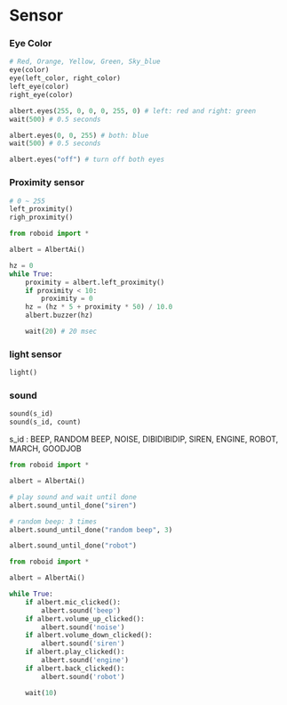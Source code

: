 # Sensor

### Eye Color

```python
# Red, Orange, Yellow, Green, Sky_blue
eye(color)
eye(left_color, right_color)
left_eye(color)
right_eye(color)
```
```python
albert.eyes(255, 0, 0, 0, 255, 0) # left: red and right: green
wait(500) # 0.5 seconds

albert.eyes(0, 0, 255) # both: blue
wait(500) # 0.5 seconds

albert.eyes("off") # turn off both eyes
```

### Proximity sensor
```python
# 0 ~ 255
left_proximity()
righ_proximity()
```
```python
from roboid import *

albert = AlbertAi()

hz = 0
while True:
    proximity = albert.left_proximity()
    if proximity < 10:
        proximity = 0
    hz = (hz * 5 + proximity * 50) / 10.0
    albert.buzzer(hz)

    wait(20) # 20 msec
```


### light sensor
```python
light()

```

### sound
```python
sound(s_id)
sound(s_id, count)
```
s_id : BEEP, RANDOM BEEP, NOISE, DIBIDIBIDIP, SIREN, ENGINE, ROBOT, MARCH, GOODJOB

```python
from roboid import *

albert = AlbertAi()

# play sound and wait until done
albert.sound_until_done("siren")

# random beep: 3 times
albert.sound_until_done("random beep", 3)

albert.sound_until_done("robot")
```
```python
from roboid import *

albert = AlbertAi()

while True:
    if albert.mic_clicked():
        albert.sound('beep')
    if albert.volume_up_clicked():
        albert.sound('noise')
    if albert.volume_down_clicked():
        albert.sound('siren')
    if albert.play_clicked():
        albert.sound('engine')
    if albert.back_clicked():
        albert.sound('robot')

    wait(10)
```
